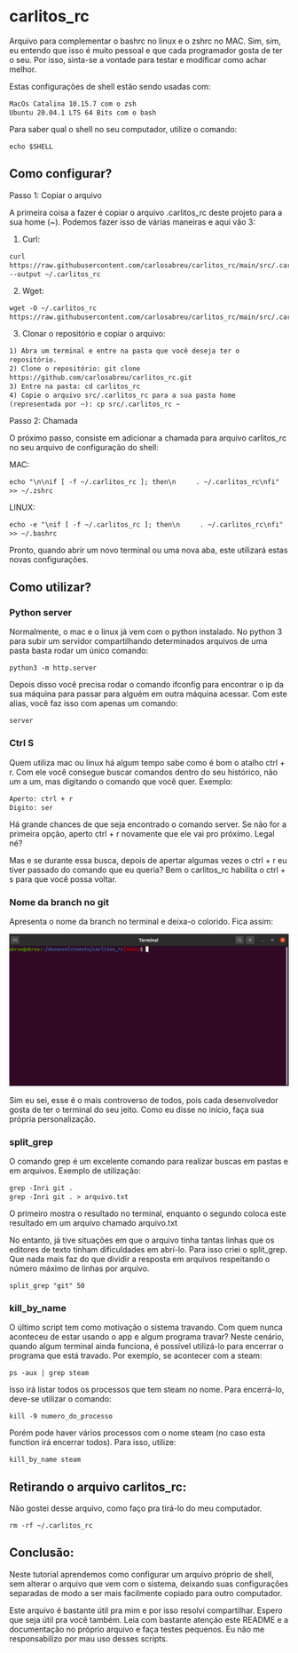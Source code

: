 # **carlitos_rc**
Arquivo para complementar o bashrc no linux e o zshrc no MAC. Sim, sim, eu entendo que isso é muito pessoal e que cada programador gosta de ter o seu. Por isso, sinta-se a vontade para testar e modificar como achar melhor.


Estas configurações de shell estão sendo usadas com: 

    MacOs Catalina 10.15.7 com o zsh
    Ubuntu 20.04.1 LTS 64 Bits com o bash

Para saber qual o shell no seu computador, utilize o comando:

    echo $SHELL

## **Como configurar?**

Passo 1: Copiar o arquivo

A primeira coisa a fazer é copiar o arquivo .carlitos_rc deste projeto para a sua home (~). Podemos fazer isso de várias maneiras e aqui vão 3:

1) Curl:
```
curl https://raw.githubusercontent.com/carlosabreu/carlitos_rc/main/src/.carlitos_rc --output ~/.carlitos_rc
```

2) Wget:
```
wget -O ~/.carlitos_rc https://raw.githubusercontent.com/carlosabreu/carlitos_rc/main/src/.carlitos_rc
```

3) Clonar o repositório e copiar o arquivo:
```
1) Abra um terminal e entre na pasta que você deseja ter o repositório.
2) Clone o repositório: git clone https://github.com/carlosabreu/carlitos_rc.git
3) Entre na pasta: cd carlitos_rc
4) Copie o arquivo src/.carlitos_rc para a sua pasta home (representada por ~): cp src/.carlitos_rc ~  
```

Passo 2: Chamada

O próximo passo, consiste em adicionar a chamada para arquivo carlitos_rc no seu arquivo de configuração do shell:
    
MAC:
```
echo "\n\nif [ -f ~/.carlitos_rc ]; then\n     . ~/.carlitos_rc\nfi" >> ~/.zshrc
```

LINUX: 
```
echo -e "\nif [ -f ~/.carlitos_rc ]; then\n     . ~/.carlitos_rc\nfi" >> ~/.bashrc
```


Pronto, quando abrir um novo terminal ou uma nova aba, este utilizará estas novas configurações.

## **Como utilizar?**

### **Python server**
Normalmente, o mac e o linux já vem com o python instalado. No python 3 para subir um servidor compartilhando determinados arquivos de uma pasta basta rodar um único comando:
    
    python3 -m http.server

Depois disso você precisa rodar o comando ifconfig para encontrar o ip da sua máquina para passar para alguém em outra máquina acessar. Com este alias, você faz isso com apenas um comando:

    server

### **Ctrl S**
Quem utiliza mac ou linux há algum tempo sabe como é bom o atalho ctrl + r. Com ele você consegue buscar comandos dentro do seu histórico, não um a um, mas digitando o comando que você quer. Exemplo:

    Aperto: ctrl + r
    Digito: ser 
Há grande chances de que seja encontrado o comando server. Se não for a primeira opção, aperto ctrl + r novamente que ele vai pro próximo. Legal né?

Mas e se durante essa busca, depois de apertar algumas vezes o ctrl + r eu tiver passado do comando que eu queria?
Bem o carlitos_rc habilita o ctrl + s para que você possa voltar. 

### **Nome da branch no git**
Apresenta o nome da branch no terminal e deixa-o colorido. Fica assim:

![](./resources/git_nome_branch.png)

Sim eu sei, esse é o mais controverso de todos, pois cada desenvolvedor gosta de ter o terminal do seu jeito.
Como eu disse no início, faça sua própria personalização.

### **split_grep**
O comando grep é um excelente comando para realizar buscas em pastas e em arquivos. Exemplo de utilização:

    grep -Inri git .
    grep -Inri git . > arquivo.txt

O primeiro mostra o resultado no terminal, enquanto o segundo coloca este resultado em um arquivo chamado arquivo.txt

No entanto, já tive situações em que o arquivo tinha tantas linhas que os editores de texto tinham dificuldades em abrí-lo. Para isso criei o split_grep. Que nada mais faz do que dividir a resposta em arquivos respeitando o número máximo de linhas por arquivo.

    split_grep "git" 50

### **kill_by_name**

O último script tem como motivação o sistema travando. Com quem nunca aconteceu de estar usando o app e algum programa travar? Neste cenário, quando algum terminal ainda funciona, é possível utilizá-lo para encerrar o programa que está travado. Por exemplo, se acontecer com a steam:

    ps -aux | grep steam 

Isso irá listar todos os processos que tem steam no nome. Para encerrá-lo, deve-se utilizar o comando: 
    
    kill -9 numero_do_processo

Porém pode haver vários processos com o nome steam (no caso esta function irá encerrar todos). Para isso, utilize:

    kill_by_name steam

## **Retirando o arquivo carlitos_rc:**

Não gostei desse arquivo, como faço pra tirá-lo do meu computador.

    rm -rf ~/.carlitos_rc


## **Conclusão:**

Neste tutorial aprendemos como configurar um arquivo próprio de shell, sem alterar o arquivo que vem com o sistema, deixando suas configurações separadas de modo a ser mais facilmente copiado para outro computador.

Este arquivo é bastante útil pra mim e por isso resolvi compartilhar. Espero que seja útil pra você também. Leia com bastante atenção este README e a documentação no próprio arquivo e faça testes pequenos. Eu não me responsabilizo por mau uso desses scripts.